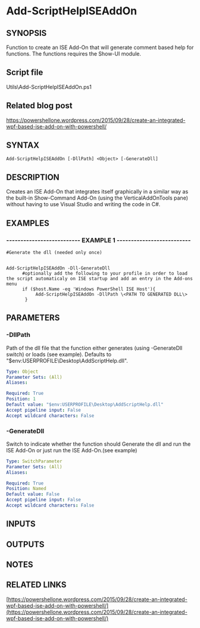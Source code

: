 # Add-ScriptHelpISEAddOn

## SYNOPSIS
Function to create an ISE Add-On that will generate comment based help for functions.
The functions requires the Show-UI module.

## Script file
Utils\Add-ScriptHelpISEAddOn.ps1

## Related blog post
https://powershellone.wordpress.com/2015/09/28/create-an-integrated-wpf-based-ise-add-on-with-powershell/

## SYNTAX

```
Add-ScriptHelpISEAddOn [-DllPath] <Object> [-GenerateDll]
```

## DESCRIPTION
Creates an ISE Add-On that integrates itself graphically in a similar way as the built-in Show-Command Add-On (using the VerticalAddOnTools pane) 
without having to use Visual Studio and writing the code in C#.

## EXAMPLES

### -------------------------- EXAMPLE 1 --------------------------
```
#Generate the dll (needed only once)


Add-ScriptHelpISEAddOn -Dll-GenerateDll
      #optionally add the following to your profile in order to load the script automaticaly on ISE startup and add an entry in the Add-ons menu
      if ($host.Name -eq 'Windows PowerShell ISE Host'){
           Add-ScriptHelpISEAddOn -DllPath \<PATH TO GENERATED DLL\>
       }
```
## PARAMETERS

### -DllPath
Path of the dll file that the function either generates (using -GenerateDll switch) or loads (see example). 
      Defaults to "$env:USERPROFILE\Desktop\AddScriptHelp.dll".

```yaml
Type: Object
Parameter Sets: (All)
Aliases: 

Required: True
Position: 1
Default value: "$env:USERPROFILE\Desktop\AddScriptHelp.dll"
Accept pipeline input: False
Accept wildcard characters: False
```

### -GenerateDll
Switch to indicate whether the function should Generate the dll and run the ISE Add-On or just run the ISE Add-On.(see example)

```yaml
Type: SwitchParameter
Parameter Sets: (All)
Aliases: 

Required: True
Position: Named
Default value: False
Accept pipeline input: False
Accept wildcard characters: False
```

## INPUTS

## OUTPUTS

## NOTES

## RELATED LINKS

[https://powershellone.wordpress.com/2015/09/28/create-an-integrated-wpf-based-ise-add-on-with-powershell/](https://powershellone.wordpress.com/2015/09/28/create-an-integrated-wpf-based-ise-add-on-with-powershell/)




